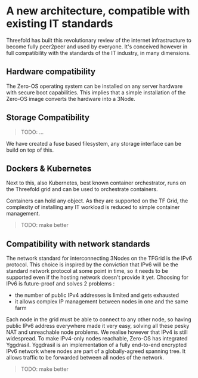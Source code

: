 # A new architecture, compatible with existing IT standards

Threefold has built this revolutionary review of the internet infrastructure to become fully peer2peer and used by everyone. It's conceived however in full compatibility with the standards of the IT industry, in many dimensions.

## Hardware compatibility

The Zero-OS operating system can be installed on any server hardware with secure boot capabilities.
This implies that a simple installation of the Zero-OS image converts the hardware into a 3Node.

## Storage Compatibility

> TODO: ...

We have created a fuse based filesystem, any storage interface can be build on top of this.

## Dockers & Kubernetes

Next to this, also Kubernetes, best known container orchestrator, runs on the Threefold grid and can be used to orchestrate containers.

Containers can hold any object. As they are supported on the TF Grid, the complexity of installing any IT workload is reduced to simple container management.

> TODO: make better

## Compatibility with network standards

The network standard for interconnecting 3Nodes on the TFGrid is the IPv6 protocol.
This choice is inspired by the conviction that IPv6 will be the standard network protocol at some point in time, so it needs to be supported even if the hosting network doesn't provide it yet.
Choosing for IPv6 is future-proof and solves 2 problems :

- the number of public IPv4 addresses is limited and gets exhausted
- it allows complex IP management between nodes in one and the same farm

Each node in the grid must be able to connect to any other node, so having public IPv6 address everywhere made it very easy, solving all these pesky NAT and unreachable node problems.
We realise however that IPv4 is still widespread. To make IPv4-only nodes reachable, Zero-OS has integrated Yggdrasil.
Yggdrasil is an implementation of a fully end-to-end encrypted IPv6 network where nodes are part of a globally-agreed spanning tree.
It allows traffic to be forwarded between all nodes of the network.

> TODO: make better
